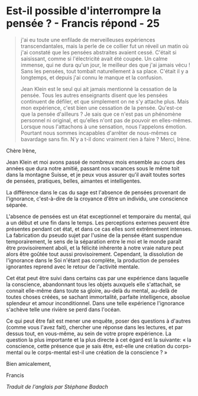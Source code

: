 # Est-il possible d'interrompre la pensée ? - Francis répond - 25

>j'ai eu toute une enfilade de merveilleuses expériences transcendantales, mais la perle de ce collier fut un réveil un matin où j'ai constaté que les pensées abstraites avaient cessé. C'était si saisissant, comme si l'électricité avait été coupée. Un calme immense, qui ne dura qu'un jour, le meilleur des que j'ai jamais vécu ! Sans les pensées, tout tombait naturellement à sa place. C'était il y a longtemps, et depuis j'ai connu le manque et la confusion.
>
>Jean Klein est le seul qui ait jamais mentionné la cessation de la pensée. Tous les autres enseignants disent que les pensées continuent de défiler, et que simplement on ne s'y attache plus. Mais mon expérience, c'est bien une cessation de la pensée. Qu'est-ce que la pensée d'ailleurs ? Je sais que ce n'est pas un phénomène personnel ni original, et qu'elles n'ont pas de pouvoir en elles-mêmes. Lorsque nous l'attachons à une sensation, nous l'appelons émotion. Pourtant nous sommes incapables d'arrêter de nous-mêmes ce bavardage sans fin. N'y a t-il donc vraiment rien à faire ? Merci, Irène.

Chère Irène,

Jean Klein et moi avons passé de nombreux mois ensemble au cours des années que dura notre amitié, passant nos vacances sous le même toit dans la montagne Suisse, et je peux vous assurer qu'il avait toutes sortes de pensées, pratiques, belles, aimantes et intelligentes.

La différence dans le cas du sage est l'absence de pensées provenant de l'ignorance, c'est-à-dire de la croyance d'être un individu, une conscience séparée.

L'absence de pensées est un état exceptionnel et temporaire du mental, qui a un début et une fin dans le temps. Les perceptions externes peuvent être présentes pendant cet état, et dans ce cas elles sont extrêmement intenses. La fabrication du pseudo sujet par l'usine de la pensée étant suspendue temporairement, le sens de la séparation entre le moi et le monde paraît être provisoirement aboli, et la félicité inhérente à notre vraie nature peut alors être goûtée tout aussi provisoirement. Cependant, la dissolution de l'ignorance dans le Soi n'étant pas complète, la production de pensées ignorantes reprend avec le retour de l'activité mentale.

Cet état peut être suivi dans certains cas par une expérience dans laquelle la conscience, abandonnant tous les objets auxquels elle s'attachait, se connait elle-même dans toute sa gloire, au-delà du mental, au-delà de toutes choses créées, se sachant immortalité, parfaite intelligence, absolue splendeur et amour inconditionnel. Dans une telle expérience l'ignorance s'achève telle une rivière se perd dans l'océan.

Ce qui peut être fait est mener une enquête, poser des questions à d'autres (comme vous l'avez fait), chercher une réponse dans les lectures, et par dessus tout, en vous-même, au sein de votre propre expérience. La question la plus importante et la plus directe à cet égard est la suivante: « la conscience, cette présence que je sais être, est-elle une création du corps-mental ou le corps-mental est-il une création de la conscience ? »

Bien amicalement,

Francis

_Traduit de l'anglais par Stéphane Badach_

